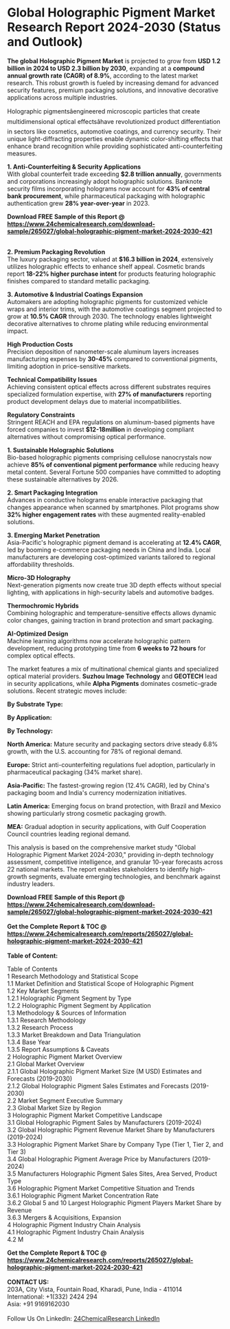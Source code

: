 <h1>Global Holographic Pigment Market Research Report 2024-2030 (Status and Outlook)</h1><p><strong>The global Holographic Pigment Market</strong> is projected to grow from <strong>USD 1.2 billion in 2024 to USD 2.3 billion by 2030</strong>, expanding at a <strong>compound annual growth rate (CAGR) of 8.9%</strong>, according to the latest market research. This robust growth is fueled by increasing demand for advanced security features, premium packaging solutions, and innovative decorative applications across multiple industries.</p><p>Holographic pigmentsâengineered microscopic particles that create multidimensional optical effectsâhave revolutionized product differentiation in sectors like cosmetics, automotive coatings, and currency security. Their unique light-diffracting properties enable dynamic color-shifting effects that enhance brand recognition while providing sophisticated anti-counterfeiting measures.</p><p><strong>1. Anti-Counterfeiting &amp; Security Applications</strong><br>
With global counterfeit trade exceeding <strong>$2.8 trillion annually</strong>, governments and corporations increasingly adopt holographic solutions. Banknote security films incorporating holograms now account for <strong>43% of central bank procurement</strong>, while pharmaceutical packaging with holographic authentication grew <strong>28% year-over-year</strong> in 2023.</p><div><b>Download FREE Sample of this Report @ 
            <a href="https://www.24chemicalresearch.com/download-sample/265027/global-holographic-pigment-market-2024-2030-421">
            https://www.24chemicalresearch.com/download-sample/265027/global-holographic-pigment-market-2024-2030-421</a></b></div><br><p><strong>2. Premium Packaging Revolution</strong><br>
The luxury packaging sector, valued at <strong>$16.3 billion in 2024</strong>, extensively utilizes holographic effects to enhance shelf appeal. Cosmetic brands report <strong>18-22% higher purchase intent</strong> for products featuring holographic finishes compared to standard metallic packaging.</p><p><strong>3. Automotive &amp; Industrial Coatings Expansion</strong><br>
Automakers are adopting holographic pigments for customized vehicle wraps and interior trims, with the automotive coatings segment projected to grow at <strong>10.5% CAGR</strong> through 2030. The technology enables lightweight decorative alternatives to chrome plating while reducing environmental impact.</p><p><strong>High Production Costs</strong><br>
Precision deposition of nanometer-scale aluminum layers increases manufacturing expenses by <strong>30-45%</strong> compared to conventional pigments, limiting adoption in price-sensitive markets.</p><p><strong>Technical Compatibility Issues</strong><br>
Achieving consistent optical effects across different substrates requires specialized formulation expertise, with <strong>27% of manufacturers</strong> reporting product development delays due to material incompatibilities.</p><p><strong>Regulatory Constraints</strong><br>
Stringent REACH and EPA regulations on aluminum-based pigments have forced companies to invest <strong>$12-18million</strong> in developing compliant alternatives without compromising optical performance.</p><p><strong>1. Sustainable Holographic Solutions</strong><br>
Bio-based holographic pigments comprising cellulose nanocrystals now achieve <strong>85% of conventional pigment performance</strong> while reducing heavy metal content. Several Fortune 500 companies have committed to adopting these sustainable alternatives by 2026.</p><p><strong>2. Smart Packaging Integration</strong><br>
Advances in conductive holograms enable interactive packaging that changes appearance when scanned by smartphones. Pilot programs show <strong>32% higher engagement rates</strong> with these augmented reality-enabled solutions.</p><p><strong>3. Emerging Market Penetration</strong><br>
Asia-Pacific's holographic pigment demand is accelerating at <strong>12.4% CAGR</strong>, led by booming e-commerce packaging needs in China and India. Local manufacturers are developing cost-optimized variants tailored to regional affordability thresholds.</p><p><strong>Micro-3D Holography</strong><br>
Next-generation pigments now create true 3D depth effects without special lighting, with applications in high-security labels and automotive badges.</p><p><strong>Thermochromic Hybrids</strong><br>
Combining holographic and temperature-sensitive effects allows dynamic color changes, gaining traction in brand protection and smart packaging.</p><p><strong>AI-Optimized Design</strong><br>
Machine learning algorithms now accelerate holographic pattern development, reducing prototyping time from <strong>6 weeks to 72 hours</strong> for complex optical effects.</p><p>The market features a mix of multinational chemical giants and specialized optical material providers. <strong>Suzhou Image Technology</strong> and <strong>GEOTECH</strong> lead in security applications, while <strong>Alpha Pigments</strong> dominates cosmetic-grade solutions. Recent strategic moves include:</p><p><strong>By Substrate Type:</strong></p><p><strong>By Application:</strong></p><p><strong>By Technology:</strong></p><p><strong>North America:</strong> Mature security and packaging sectors drive steady 6.8% growth, with the U.S. accounting for 78% of regional demand.</p><p><strong>Europe:</strong> Strict anti-counterfeiting regulations fuel adoption, particularly in pharmaceutical packaging (34% market share).</p><p><strong>Asia-Pacific:</strong> The fastest-growing region (12.4% CAGR), led by China's packaging boom and India's currency modernization initiatives.</p><p><strong>Latin America:</strong> Emerging focus on brand protection, with Brazil and Mexico showing particularly strong cosmetic packaging growth.</p><p><strong>MEA:</strong> Gradual adoption in security applications, with Gulf Cooperation Council countries leading regional demand.</p><p>This analysis is based on the comprehensive market study "Global Holographic Pigment Market 2024-2030," providing in-depth technology assessment, competitive intelligence, and granular 10-year forecasts across 22 national markets. The report enables stakeholders to identify high-growth segments, evaluate emerging technologies, and benchmark against industry leaders.</p><div><b>Download FREE Sample of this Report @ 
            <a href="https://www.24chemicalresearch.com/download-sample/265027/global-holographic-pigment-market-2024-2030-421">
            https://www.24chemicalresearch.com/download-sample/265027/global-holographic-pigment-market-2024-2030-421</a></b></div><br><div><b>Get the Complete Report & TOC @ 
            <a href="https://www.24chemicalresearch.com/reports/265027/global-holographic-pigment-market-2024-2030-421">
            https://www.24chemicalresearch.com/reports/265027/global-holographic-pigment-market-2024-2030-421</a></b></div><br>
            <b>Table of Content:</b><p>Table of Contents<br />
1 Research Methodology and Statistical Scope<br />
1.1 Market Definition and Statistical Scope of Holographic Pigment<br />
1.2 Key Market Segments<br />
1.2.1 Holographic Pigment Segment by Type<br />
1.2.2 Holographic Pigment Segment by Application<br />
1.3 Methodology & Sources of Information<br />
1.3.1 Research Methodology<br />
1.3.2 Research Process<br />
1.3.3 Market Breakdown and Data Triangulation<br />
1.3.4 Base Year<br />
1.3.5 Report Assumptions & Caveats<br />
2 Holographic Pigment Market Overview<br />
2.1 Global Market Overview<br />
2.1.1 Global Holographic Pigment Market Size (M USD) Estimates and Forecasts (2019-2030)<br />
2.1.2 Global Holographic Pigment Sales Estimates and Forecasts (2019-2030)<br />
2.2 Market Segment Executive Summary<br />
2.3 Global Market Size by Region<br />
3 Holographic Pigment Market Competitive Landscape<br />
3.1 Global Holographic Pigment Sales by Manufacturers (2019-2024)<br />
3.2 Global Holographic Pigment Revenue Market Share by Manufacturers (2019-2024)<br />
3.3 Holographic Pigment Market Share by Company Type (Tier 1, Tier 2, and Tier 3)<br />
3.4 Global Holographic Pigment Average Price by Manufacturers (2019-2024)<br />
3.5 Manufacturers Holographic Pigment Sales Sites, Area Served, Product Type<br />
3.6 Holographic Pigment Market Competitive Situation and Trends<br />
3.6.1 Holographic Pigment Market Concentration Rate<br />
3.6.2 Global 5 and 10 Largest Holographic Pigment Players Market Share by Revenue<br />
3.6.3 Mergers & Acquisitions, Expansion<br />
4 Holographic Pigment Industry Chain Analysis<br />
4.1 Holographic Pigment Industry Chain Analysis<br />
4.2 M</p><div><b>Get the Complete Report & TOC @ 
            <a href="https://www.24chemicalresearch.com/reports/265027/global-holographic-pigment-market-2024-2030-421">
            https://www.24chemicalresearch.com/reports/265027/global-holographic-pigment-market-2024-2030-421</a></b></div><br><b>CONTACT US:</b><br>
            203A, City Vista, Fountain Road, Kharadi, Pune, India - 411014<br>
            International: +1(332) 2424 294<br>
            Asia: +91 9169162030 <br><br>
            Follow Us On LinkedIn: <a href="https://www.linkedin.com/company/24chemicalresearch/">24ChemicalResearch LinkedIn</a>
